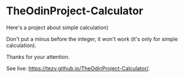 # TheOdinProject-Calculator

Here's a project about simple calculation)

Don't put a minus before the integer, it won't work (it's only for simple calculation).

Thanks for your attention.

See live: https://tezv.github.io/TheOdinProject-Calculator/.
